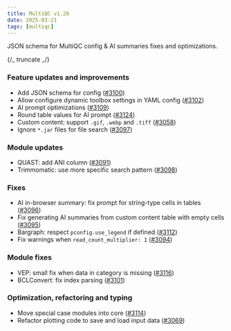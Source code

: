 ```yaml
---
title: MultiQC v1.28
date: 2025-03-21
tags: [multiqc]
---
```


JSON schema for MultiQC config & AI summaries fixes and optimizations.

{/_ truncate _/}

### Feature updates and improvements

- Add JSON schema for config ([#3100](https://github.com/MultiQC/MultiQC/pull/3100))
- Allow configure dynamic toolbox settings in YAML config ([#3102](https://github.com/MultiQC/MultiQC/pull/3102))
- AI prompt optimizations ([#3109](https://github.com/MultiQC/MultiQC/pull/3109))
- Round table values for AI prompt ([#3124](https://github.com/MultiQC/MultiQC/pull/3124))
- Custom content: support `.gif`, `.webp` and `.tiff` ([#3058](https://github.com/MultiQC/MultiQC/pull/3058))
- Ignore `*.jar` files for file search ([#3097](https://github.com/MultiQC/MultiQC/pull/3097))

### Module updates

- QUAST: add ANI column ([#3091](https://github.com/MultiQC/MultiQC/pull/3091))
- Trimmomatic: use more specific search pattern ([#3098](https://github.com/MultiQC/MultiQC/pull/3098))

### Fixes

- AI in-browser summary: fix prompt for string-type cells in tables ([#3096](https://github.com/MultiQC/MultiQC/pull/3096))
- Fix generating AI summaries from custom content table with empty cells ([#3095](https://github.com/MultiQC/MultiQC/pull/3095))
- Bargraph: respect `pconfig.use_legend` if defined ([#3112](https://github.com/MultiQC/MultiQC/pull/3112))
- Fix warnings when `read_count_multiplier: 1` ([#3094](https://github.com/MultiQC/MultiQC/pull/3094))

### Module fixes

- VEP: small fix when data in category is missing ([#3116](https://github.com/MultiQC/MultiQC/pull/3116))
- BCLConvert: fix index parsing ([#3101](https://github.com/MultiQC/MultiQC/pull/3101))

### Optimization, refactoring and typing

- Move special case modules into core ([#3114](https://github.com/MultiQC/MultiQC/pull/3114))
- Refactor plotting code to save and load input data ([#3069](https://github.com/MultiQC/MultiQC/pull/3069))
